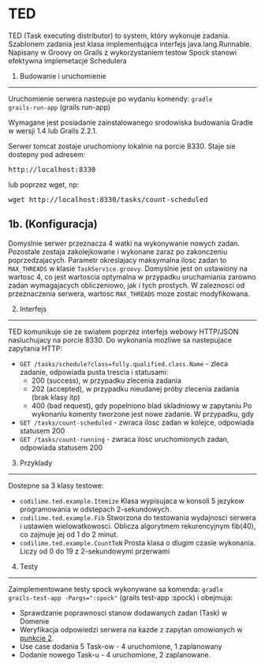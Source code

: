 TED
===

TED (Task executing distributor) to system, który wykonuje zadania. Szablonem zadania jest klasa implementująca interfejs java.lang.Runnable. Napisany w Groovy on Grails z wykorzystaniem testow Spock stanowi efektywna implemetacje Schedulera

1. Budowanie i uruchomienie
---
Uruchomienie serwera nastepuje po wydaniu komendy: <code>gradle grails-run-app</code> (grails run-app)

Wymagane jest posiadanie zainstalowanego srodowiska budowania Gradle w wersji 1.4 lub Grails 2.2.1.

Serwer tomcat zostaje uruchomiony lokalnie na porcie 8330. Staje sie dostepny pod adresem:
<pre>http://localhost:8330</pre>
lub poprzez wget, np:
<pre>wget http://localhost:8330/tasks/count-scheduled</pre>

1b. (Konfiguracja)
---
Domyslnie serwer przeznacza 4 watki na wykonywanie nowych zadan. Pozostale zostaja zakolejkowane i wykonane zaraz po zakonczeniu poprzedzajacych. Parametr okreslajacy maksymalna ilosc zadan to <code>MAX_THREADS</code>
w klasie <code>TaskService.groovy</code>. Domyslnie jest on ustawiony na wartosc 4, co jest wartoscia optymalna w przypadku uruchamiania zarowno zadan wymagajacych obliczeniowo, jak i tych prostych. W zaleznosci od przeznaczenia serwera, wartosc <code>MAX_THREADS</code> moze zostac modyfikowana.

2. Interfejs
---
TED komunikuje sie ze swiatem poprzez interfejs webowy HTTP/JSON nasluchujacy na porcie 8330. Do wykonania mozliwe sa nastepujace zapytania HTTP:
*  <code>GET /tasks/schedule?class=fully.qualified.class.Name</code> - zleca zadanie, odpowiada pusta trescia i statusami:
	- 200 (success), w przypadku zlecenia zadania
	- 202 (accepted), w przypadku nieudanej próby zlecenia zadania (brak klasy itp)
	- 400 (bad request), gdy popelniono blad skladniowy w zapytaniu Po wykonaniu komenty tworzone jest nowe zadanie. W przypadku, gdy
*  <code>GET /tasks/count-scheduled</code> - zwraca ilosc zadan w kolejce, odpowiada statusem 200
*  <code>GET /tasks/count-running</code> - zwraca ilosc uruchomionych zadan, odpowiada statusem 200

3. Przyklady
---
Dostepne sa 3 klasy testowe:
*	<code>codilime.ted.example.Itemize</code> Klasa wypisujaca w konsoli 5 jezykow programowania w odstepach 2-sekundowych.
*	<code>codilime.ted.example.Fib</code> Stworzona do testowania wydajnosci serwera i ustawien wielowatkowosci. Oblicza algorytmem rekurencyjnym fib(40), co zajmuje jej od 1 do 2 minut.
*	<code>codilime.ted.example.CountToN</code> Prosta klasa o dlugim czasie wykonania. Liczy od 0 do 19 z 2-sekundowymi przerwami

4. Testy
---
Zaimplementowane testy spock wykonywane sa komenda: <code>gradle grails-test-app -Pargs=":spock"</code> (grails test-app :spock) i obejmuja:
* Sprawdzanie poprawnosci stanow dodawanych zadan (Task) w Domenie
* Weryfikacja odpowiedzi serwera na kazde z zapytan omowionych w <a href="https://github.com/makciook/TED/blob/master/README.md#2-interfejs">punkcie 2</a>.
* Use case dodania 5 Task-ow - 4 uruchomione, 1 zaplanowany
* Dodanie nowego Task-u - 4 uruchomione, 2 zaplanowane.
